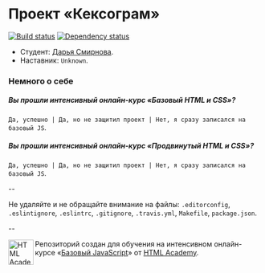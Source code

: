 # Проект «Кексограм»

[![Build status][travis-image]][travis-url]
[![Dependency status][dependency-image]][dependency-url]

* Студент: [Дарья Смирнова](https://htmlacademy.ru/profile/id88440).
* Наставник: `Unknown`.

### Немного о себе

##### Вы прошли интенсивный онлайн-курс «Базовый HTML и CSS»?
`Да, успешно | Да, но не защитил проект | Нет, я сразу записался на базовый JS`.

##### Вы прошли интенсивный онлайн-курс «Продвинутый HTML и CSS»?
`Да, успешно | Да, но не защитил проект | Нет, я сразу записался на базовый JS`.

--

Не удаляйте и не обращайте внимание на файлы: `.editorconfig`, `.eslintignore`, `.eslintrc`, `.gitignore`, `.travis.yml`, `Makefile`, `package.json`.

--

<a href="https://htmlacademy.ru/js_intensive"><img align="left" width="50" height="50" title="HTML Academy" src="https://htmlacademy.ru/static/img/logo-github-javascript.svg"></a>

Репозиторий создан для обучения на интенсивном онлайн-курсе «[Базовый JavaScript](https://htmlacademy.ru/js_intensive)» от [HTML Academy](https://htmlacademy.ru).

[travis-image]: https://travis-ci.org/js-htmlacademy/38378-keksogram.svg?branch=master
[travis-url]: https://travis-ci.org/js-htmlacademy/38378-keksogram
[dependency-image]: https://david-dm.org/js-htmlacademy/38378-keksogram.svg?style=flat-square
[dependency-url]: https://david-dm.org/js-htmlacademy/38378-keksogram
